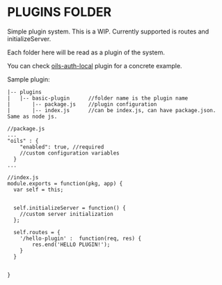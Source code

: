 PLUGINS FOLDER
==================

Simple plugin system. This is a WIP. Currently supported is routes and initializeServer.

Each folder here will be read as a plugin of the system.

You can check [oils-auth-local](https://github.com/mannyvergel/oils-auth-local) plugin for a concrete example. 

Sample plugin:

    |-- plugins          
    |   |-- basic-plugin      //folder name is the plugin name    
    |       |-- package.js    //plugin configuration  
    |       |-- index.js      //can be index.js, can have package.json. Same as node js.   


```
//package.js
...
"oils" : {
    "enabled": true, //required
    //custom configuration variables
  }
...
```

```
//index.js
module.exports = function(pkg, app) {
  var self = this;
  

  self.initializeServer = function() {
    //custom server initialization
  };

  self.routes = {
    '/hello-plugin' :  function(req, res) {
        res.end('HELLO PLUGIN!');
    }
  }


}
```
